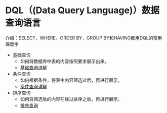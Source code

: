 # DQL（(Data Query Language)）数据查询语言
介绍：SELECT，WHERE，ORDER BY，GROUP BY和HAVING都用DQL的常用保留字  
- 基础查询
    - 如何将数据库中表的内容按照要求展示出来。
    - [基础查询详解](https://github.com/acompe/study/blob/master/SQL/DQL/%E5%9F%BA%E7%A1%80%E6%9F%A5%E8%AF%A2.md)
- 条件查询
    - 如何根据条件，将表中内容筛选过后，再进行展示。
    - [条件查询详解](https://github.com/acompe/study/blob/master/SQL/DQL/%E6%9D%A1%E4%BB%B6%E6%9F%A5%E8%AF%A2.md)
- 排序查询
    - 如何将筛选后的内容在经过排序之后，再进行展示。
    - [排序查询](https://github.com/acompe/study/blob/master/SQL/DQL/%E6%8E%92%E5%BA%8F%E6%9F%A5%E8%AF%A2.md)
    